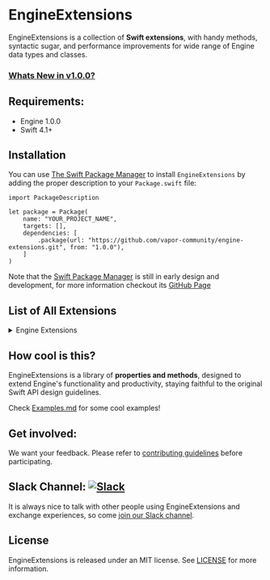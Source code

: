 # EngineExtensions

EngineExtensions is a collection of **Swift extensions**, with handy methods, syntactic sugar, and performance improvements for wide range of Engine data types and classes.

### [Whats New in v1.0.0?](https://github.com/vapor-community/engine-extensions/blob/master/CHANGELOG.md#v100)

## Requirements:

* Engine 1.0.0
* Swift 4.1+

## Installation

You can use <a href="https://swift.org/package-manager">The Swift Package Manager</a> to install <code>EngineExtensions</code> by adding the proper description to your <code>Package.swift</code> file:

<pre><code class="swift language-swift">import PackageDescription

let package = Package(
    name: "YOUR_PROJECT_NAME",
    targets: [],
    dependencies: [
        .package(url: "https://github.com/vapor-community/engine-extensions.git", from: "1.0.0"),
    ]
)
</code></pre>

<p>Note that the <a href="https://swift.org/package-manager">Swift Package Manager</a> is still in early design and development, for more information checkout its <a href="https://github.com/apple/swift-package-manager">GitHub Page</a></p>

## List of All Extensions

<details>
<summary>Engine Extensions</summary>
</br>
<ul>
<li><a href="https://github.com/vapor-community/engine-extensions/tree/master/Sources/FutureExtensions.swift"><code>Future extensions</code></a></li>
</ul>
</details>

## How cool is this?

EngineExtensions is a library of **properties and methods**, designed to extend Engine's functionality and productivity, staying faithful to the original Swift API design guidelines.

Check [Examples.md](https://github.com/SwifterSwift/SwifterSwift/tree/master/Examples/Examples.md) for some cool examples!

<!-- ## Documentation

Documentation for all extensions, with examples, is available at...
-->

## Get involved:

We want your feedback.
Please refer to [contributing guidelines](https://github.com/vapor-community/engine-extensions/tree/master/CONTRIBUTING.md) before participating.

## Slack Channel: [![Slack](http://vapor.team/badge.svg)](http://vapor.team)

It is always nice to talk with other people using EngineExtensions and exchange experiences, so come [join our Slack channel](http://vapor.team).

## License

EngineExtensions is released under an MIT license. See [LICENSE](LICENSE) for more information.
